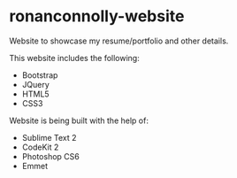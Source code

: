 ronanconnolly-website
=====================

Website to showcase my resume/portfolio and other details.

This website includes the following:
- Bootstrap
- JQuery
- HTML5
- CSS3

Website is being built with the help of:
- Sublime Text 2
- CodeKit 2
- Photoshop CS6
- Emmet 
